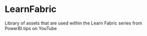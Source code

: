 # LearnFabric
Library of assets that are used within the Learn Fabric series from PowerBI.tips on YouTube
